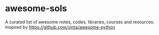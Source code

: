 # awesome-sols
 A curated list of awesome notes, codes, libraries, courses and resources.  Inspired by https://github.com/vinta/awesome-python
